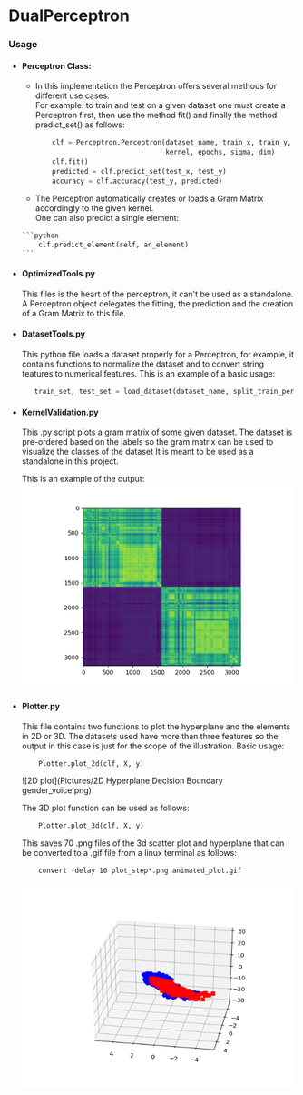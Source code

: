 # DualPerceptron


### Usage
*   #### Perceptron Class:  
    *   In this implementation the Perceptron offers several methods
        for different use cases.  
        For example: to train and test on a given dataset one must create 
        a Perceptron first, then use the method fit() and finally the method 
        predict_set() as follows:  
        
        ```python  
            clf = Perceptron.Perceptron(dataset_name, train_x, train_y, 
                                        kernel, epochs, sigma, dim)  
            clf.fit()  
            predicted = clf.predict_set(test_x, test_y)  
            accuracy = clf.accuracy(test_y, predicted)  
        ```
        
    *    The Perceptron automatically creates or loads a Gram Matrix accordingly to 
        the given kernel.  
        One can also predict a single element:
        
        ```python
            clf.predict_element(self, an_element)
        ```

*   #### OptimizedTools.py
    This files is the heart of the perceptron, it can't be used as a standalone.
    A Perceptron object delegates the fitting, the prediction and the creation of a 
    Gram Matrix to this file.
    
*   #### DatasetTools.py
    This python file loads a dataset properly for a Perceptron,
    for example, it contains functions to normalize the dataset and 
    to convert string features to numerical features. 
    This is an example of a basic usage:
    
    ```python
       train_set, test_set = load_dataset(dataset_name, split_train_percentage, normalize=False, standardize=False)
    ```
    
*   #### KernelValidation.py
    This .py script plots a gram matrix of some given dataset.
    The dataset is pre-ordered based on the labels so the gram 
    matrix can be used to visualize the classes of the dataset
    It is meant to be used as a standalone in this project.
    
    This is an example of the output:  
    ![Gram_Matrix](Pictures/gender_voice_gram_mat_3_ordered.png)
    
*   #### Plotter.py
    This file contains two functions to plot the hyperplane and the elements 
    in 2D or 3D. The datasets used have more than three features so the output 
    in this case is just for the scope of the illustration.
    Basic usage:
    ```python
        Plotter.plot_2d(clf, X, y)
    ```
    ![2D plot](Pictures/2D Hyperplane Decision Boundary gender_voice.png)
    
    The 3D plot function can be used as follows:
    ```python
        Plotter.plot_3d(clf, X, y)
    ```
    This saves 70 .png files of the 3d scatter plot and hyperplane that
    can be converted to a .gif file from a linux terminal as follows:
    ```
        convert -delay 10 plot_step*.png animated_plot.gif
    ```
    ![3D plot](3D_plots/animated_plot.gif)
            
    
        
        
        
        
